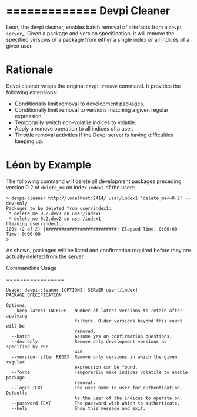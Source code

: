 =============
Devpi Cleaner
=============

Léon, the devpi cleaner, enables batch removal of artefacts from a `devpi server`_. Given a package and version
specification, it will remove the specified versions of a package from either a single index or all indices of a given
user.

Rationale
=========
Devpi cleaner wraps the original `devpi remove` command. It provides the following extensions:

* Conditionally limit removal to development packages.
* Conditionally limit removal to versions matching a given regular expression.
* Temporarily switch non-volatile indices to volatile.
* Apply a remove operation to all indices of a user.
* Throttle removal activities if the Devpi server is having difficulties keeping up.

Léon by Example
===============

The following command will delete all development packages preceding version 0.2 of ``delete_me`` on index `index1` of
the user::

    > devpi-cleaner http://localhost:2414/ user/index1 'delete_me<=0.2' --dev-only
    Packages to be deleted from user/index1:
     * delete_me 0.2.dev1 on user/index1
     * delete_me 0.2.dev2 on user/index1
    Cleaning user/index1…
    100% (2 of 2) |###########################| Elapsed Time: 0:00:00 Time: 0:00:00
    >

As shown, packages will be listed and confirmation required before they are actually deleted from the server.

Commandline Usage

=================

    Usage: devpi-cleaner [OPTIONS] SERVER user[/index] PACKAGE_SPECIFICATION

    Options:
      --keep-latest INTEGER   Number of latest versions to retain after applying
                              filters. Older versions beyond this count will be
                              removed.
      --batch                 Assume yes on confirmation questions.
      --dev-only              Remove only development versions as specified by PEP
                              440.
      --version-filter REGEX  Remove only versions in which the given regular
                              expression can be found.
      --force                 Temporarily make indices volatile to enable package
                              removal.
      --login TEXT            The user name to user for authentication. Defaults
                              to the user of the indices to operate on.
      --password TEXT         The password with which to authenticate.
      --help                  Show this message and exit.
